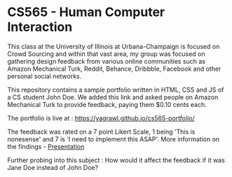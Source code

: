 # CS565 - Human Computer Interaction

This class at the University of Illinois at Urbana-Champaign is focused on Crowd Sourcing and within that vast area, my group was focused on gathering design feedback from various online communities such as Amazon Mechanical Turk, Reddit, Behance, Dribbble, Facebook and other personal social networks. 

This repository contains a sample portfolio written in HTML, CSS and JS of a CS student John Doe. We added this link and asked people on Amazon Mechanical Turk to provide feedback, paying them $0.10 cents each.

The portfolio is live at : <https://yagrawl.github.io/cs565-portfolio/>

The feedback was rated on a 7 point Likert Scale, 1 being 'This is nonesense' and 7 is 'I need to implement this ASAP'.
More information on the findings - [Presentation](https://docs.google.com/presentation/d/1mCtI4MVj26c88rPcmEK5i0KMNhBVY49_0x97tHjsPJs/edit?usp=sharing)

Further probing into this subject : How would it affect the feedback if it was Jane Doe instead of John Doe?
